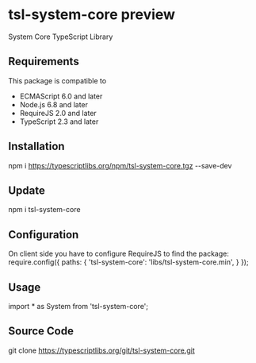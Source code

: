 tsl-system-core preview
=======================
System Core TypeScript Library

Requirements
------------
This package is compatible to
- ECMAScript 6.0 and later
- Node.js 6.8 and later
- RequireJS 2.0 and later
- TypeScript 2.3 and later

Installation
------------
npm i https://typescriptlibs.org/npm/tsl-system-core.tgz --save-dev

Update
------
npm i tsl-system-core

Configuration
-------------
On client side you have to configure RequireJS to find the package:
require.config({
    paths: {
        'tsl-system-core': 'libs/tsl-system-core.min',
    }
});

Usage
-----
import * as System from 'tsl-system-core';

Source Code
-----------
git clone https://typescriptlibs.org/git/tsl-system-core.git